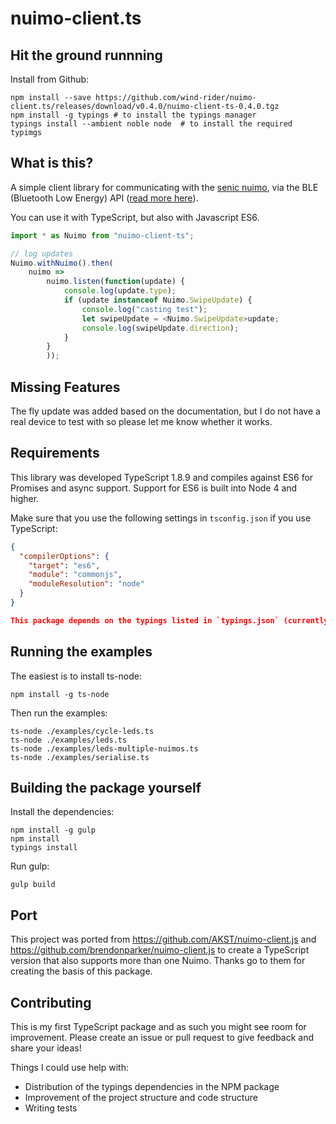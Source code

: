 # nuimo-client.ts

## Hit the ground runnning
Install from Github:
```
npm install --save https://github.com/wind-rider/nuimo-client.ts/releases/download/v0.4.0/nuimo-client-ts-0.4.0.tgz
npm install -g typings # to install the typings manager
typings install --ambient noble node  # to install the required typimgs

```

## What is this?

A simple client library for communicating with the [senic nuimo][nuimo-docs],
via the BLE (Bluetooth Low Energy) API ([read more here][nuimo-ble]).

You can use it with TypeScript, but also with Javascript ES6. 

```typescript
import * as Nuimo from "nuimo-client-ts";

// log updates
Nuimo.withNuimo().then(
    nuimo =>
        nuimo.listen(function(update) {
            console.log(update.type);
            if (update instanceof Nuimo.SwipeUpdate) {
                console.log("casting test");
                let swipeUpdate = <Nuimo.SwipeUpdate>update;
                console.log(swipeUpdate.direction);
            }
        }
        ));
```

## Missing Features

The fly update was added based on the documentation, but I do not have a real device to test with so please let me know whether it works.

[nuimo-docs]: https://www.senic.com/developers
[nuimo-ble]: https://medium.com/@senic/developing-for-the-nuimo-controller-7292becfacff

## Requirements
This library was developed TypeScript 1.8.9 and compiles against ES6 for Promises and async support. Support for ES6 is built into Node 4 and higher.

Make sure that you use the following settings in `tsconfig.json` if you use TypeScript:
```json
{
  "compilerOptions": {
    "target": "es6",
    "module": "commonjs",
    "moduleResolution": "node"
  }
}

This package depends on the typings listed in `typings.json` (currently noble and node).
```

## Running the examples
The easiest is to install ts-node:
```
npm install -g ts-node
```

Then run the examples:
```
ts-node ./examples/cycle-leds.ts
ts-node ./examples/leds.ts
ts-node ./examples/leds-multiple-nuimos.ts
ts-node ./examples/serialise.ts
```
## Building the package yourself
Install the dependencies:
```
npm install -g gulp
npm install
typings install
```

Run gulp:
```
gulp build
```

## Port
This project was ported from https://github.com/AKST/nuimo-client.js
and https://github.com/brendonparker/nuimo-client.js to create a TypeScript version
that also supports more than one Nuimo. Thanks go to them for creating the basis
of this package.

## Contributing
This is my first TypeScript package and as such you might see room for improvement. Please create an issue or pull request to give feedback and share your ideas!

Things I could use help with:
- Distribution of the typings dependencies in the NPM package
- Improvement of the project structure and code structure
- Writing tests